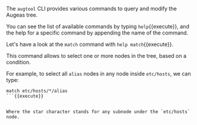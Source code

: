 The `augtool` CLI provides various commands to query and modify the Augeas
tree.

You can see the list of available commands by typing `help`{{execute}}, and the
help for a specific command by appending the name of the command.

Let's have a look at the `match` command with `help match`{{execute}}.

This command allows to select one or more nodes in the tree, based on
a condition.

For example, to select all `alias` nodes in any node inside `etc/hosts`, we can
type:

```
match etc/hosts/*/alias
```{{execute}}


Where the star character stands for any subnode under the `etc/hosts` node.
